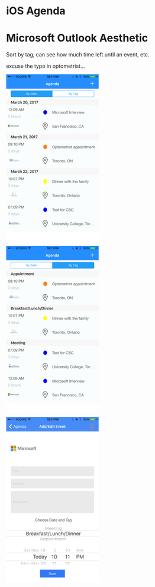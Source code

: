 # iOS Agenda
# Microsoft Outlook Aesthetic

Sort by tag, can see how much time left until an event, etc.


excuse the typo in optometrist...
<p align="left">
<img src="https://github.com/JPiao/iOSAgenda/blob/master/images/IMG_6411%202.PNG?height="400, width= 250"/>
</p>
<p align="left">
<img src="https://github.com/JPiao/iOSAgenda/blob/master/images/IMG_6412%202.PNG?height="400, width= 250"/>
</p>
<p align="left">
<img src="https://github.com/JPiao/iOSAgenda/blob/master/images/IMG_6413%202.PNG?height="400, width= 250"/>
</p>
